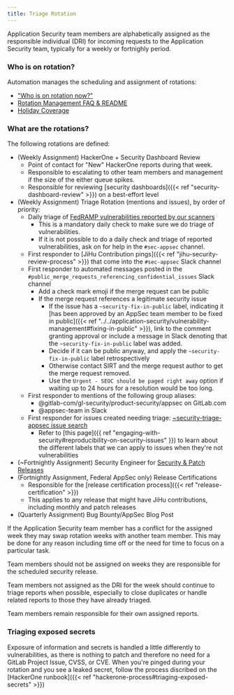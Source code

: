 ```yaml
---
title: Triage Rotation
---
```


Application Security team members are alphabetically assigned as the
responsible individual (DRI) for incoming requests to the Application
Security team, typically for a weekly or fortnighly period.

### Who is on rotation?

Automation manages the scheduling and assignment of rotations:

- ["Who is on rotation now?"](https://gitlab.com/gitlab-com/gl-security/product-security/appsec/tooling/rotation-management/-/wikis/who-is-on-now)
- [Rotation Management FAQ & README](https://gitlab.com/gitlab-com/gl-security/product-security/appsec/tooling/rotation-management)
- [Holiday Coverage](/handbook/security/product-security/application-security/runbooks/holiday-coverage/)

### What are the rotations?

The following rotations are defined:

- (Weekly Assignment) HackerOne + Security Dashboard Review
  - Point of contact for "New" HackerOne reports during that week.
  - Responsible to escalating to other team members and management if the size of
    the either queue spikes.
  - Responsible for reviewing [security dashboards]({{< ref "security-dashboard-review" >}}) on a best-effort level
- (Weekly Assignment) Triage Rotation (mentions and issues), by order of priority:
  - Daily triage of [FedRAMP vulnerabilities reported by our scanners](https://internal.gitlab.com/handbook/security/product_security/application_security/runbooks/fedramp-scanner-triage-process/)
    - This is a mandatory daily check to make sure we do triage of vulnerabilities.
    - If it is not possible to do a daily check and triage of reported vulnerabilities, ask on for help in the `#sec-appsec` channel.
  - First responder to [JiHu Contribution pings]({{< ref "jihu-security-review-process" >}}) that come into the `#sec-appsec` Slack channel
  - First responder to automated messages posted in the `#public_merge_requests_referencing_confidential_issues` Slack channel
    - Add a check mark emoji if the merge request can be public
    - If the merge request references a legitimate security issue
      - If the issue has a `~security-fix-in-public` label, indicating it [has been approved by an AppSec team member to be fixed in public]({{< ref "../../application-security/vulnerability-management#fixing-in-public" >}}), link to the comment granting approval or include a message in Slack denoting that the `~security-fix-in-public` label was added.
      - Decide if it can be public anyway, and apply the `~security-fix-in-public` label retrospectively
      - Otherwise contact SIRT and the merge request author to get the merge request removed.
      - Use the `Urgent - SEOC should be paged right away` option if waiting up to 24 hours for a resolution would be too long.
  - First responder to mentions of the following group aliases:
    - @gitlab-com/gl-security/product-security/appsec on GitLab.com
    - @appsec-team in Slack
  - First responder for issues created needing triage: [~security-triage-appsec issue search](https://gitlab.com/groups/gitlab-org/-/issues?scope=all&utf8=%E2%9C%93&state=opened&label_name%5B%5D=security-triage-appsec)
    - Refer to [this page]({{ ref "engaging-with-security#reproducibility-on-security-issues" }}) to learn about the different labels that we can apply to issues when they're not vulnerabilities
- (~Fortnightly Assignment) Security Engineer for [Security & Patch Releases](https://about.gitlab.com/releases/#patch-releases)
- (Fortnightly Assignment, Federal AppSec only) Release Certifications
  - Responsible for the [release certification process]({{< ref "release-certification" >}})
  - This applies to any release that might have JiHu contributions, including monthly and patch releases
- (Quarterly Assignment) Bug Bounty/AppSec Blog Post

If the Application Security team member has a conflict for the assigned week
they may swap rotation weeks with another team member. This may be done for
any reason including time off or the need for time to focus on a particular task.

Team members should not be assigned on weeks they are responsible for the
scheduled security release.

Team members not assigned as the DRI for the week should continue to triage
reports when possible, especially to close duplicates or handle related reports
to those they have already triaged.

Team members remain responsible for their own assigned reports.

### Triaging exposed secrets

Exposure of information and secrets is handled a little differently to vulnerabilities, as there is nothing to patch and therefore no need for a GitLab Project Issue, CVSS, or CVE. When you're pinged during your rotation and you see a leaked secret, follow the process discribed on the [HackerOne runbook]({{< ref "hackerone-process#triaging-exposed-secrets" >}})
